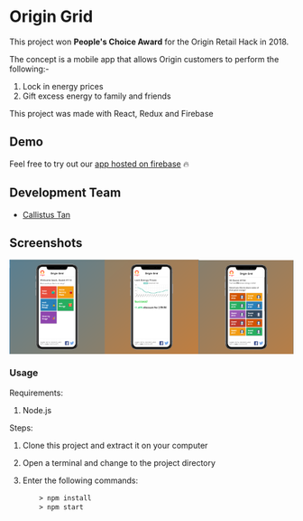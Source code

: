 # Origin Grid

This project won <strong>People's Choice Award</strong> for the Origin Retail Hack in 2018.

The concept is a mobile app that allows Origin customers to perform the following:-

1. Lock in energy prices
2. Gift excess energy to family and friends

This project was made with React, Redux and Firebase


## Demo

Feel free to try out our [app hosted on firebase](https://origin-grid.firebaseapp.com/) :fire:


## Development Team
- [Callistus Tan](https://github.com/callistusystan)



## Screenshots

<div style="display: flex;justify-content: space-between;align-items: center">
	<img src="/screenshots/screenshot1.png" width="30%" style="margin-left: 4;flex: 1;">
	<img src="/screenshots/screenshot2.png" width="30%" style="margin-left: 4;flex: 1;">
	<img src="/screenshots/screenshot3.png" width="30%" style="margin-left: 4;flex: 1;">
</div>


### Usage ###

Requirements:

1. Node.js

Steps:

1. Clone this project and extract it on your computer
2. Open a terminal and change to the project directory
3. Enter the following commands:

	```
		> npm install
		> npm start
	```
